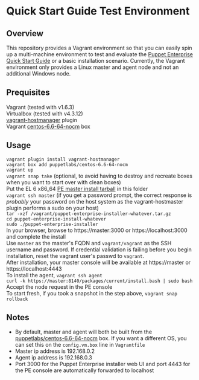 # Quick Start Guide Test Environment

## Overview
This repository provides a Vagrant environment so that you can easily spin up a multi-machine environment to test and evaluate the [Puppet Enterprise Quick Start Guide](http://docs.puppetlabs.com/pe/latest/quick_start.html) or a basic installation scenario. Currently, the Vagrant environment only provides a Linux master and agent node and not an additional Windows node.

## Prequisites
Vagrant (tested with v1.6.3)  
Virtualbox (tested with v4.3.12)  
[vagrant-hostmanager](https://github.com/smdahlen/vagrant-hostmanager) plugin  
Vagrant [centos-6.6-64-nocm](https://atlas.hashicorp.com/puppetlabs/boxes/centos-6.6-64-nocm) box  

## Usage
`vagrant plugin install vagrant-hostmanager`  
`vagrant box add puppetlabs/centos-6.6-64-nocm`  
`vagrant up`  
`vagrant snap take` (optional, to avoid having to destroy and recreate boxes when you want to start over with clean boxes)  
Put the EL 6 x86_64 [PE master install tarball](http://puppetlabs.com/download-puppet-enterprise) in this folder  
`vagrant ssh master` (if you get a password prompt, the correct response is *probably* your password on the host system as the vagrant-hostmaster plugin performs a sudo on your host)  
`tar -xzf /vagrant/puppet-enterprise-installer-whatever.tar.gz`  
`cd puppet-enterprise-install-whatever`  
`sudo ./puppet-enterprise-installer`  
In your browser, browse to https://master:3000 or https://localhost:3000 and complete the install  
Use `master` as the master's FQDN and `vagrant/vagrant` as the SSH username and password. If credential validation is failing before you begin installation, reset the vagrant user's passwd to `vagrant`.  
After installation, your master console will be available at https://master or https://localhost:4443  
To install the agent, `vagrant ssh agent`  
`curl -k https://master:8140/packages/current/install.bash | sudo bash`  
Accept the node request in the PE console  
To start fresh, if you took a snapshot in the step above, `vagrant snap rollback`

## Notes
* By default, master and agent will both be built from the [puppetlabs/centos-6.6-64-nocm](https://atlas.hashicorp.com/opentable/boxes/win-2012r2-standard-amd64-nocm) box. If you want a different OS, you can set this on the `config.vm.box` line in `Vagrantfile`
* Master ip address is 192.168.0.2  
* Agent ip address is 192.168.0.3  
* Port 3000 for the Puppet Enterprise installer web UI and port 4443 for the PE console are automatically forwarded to localhost  

